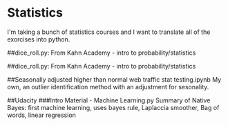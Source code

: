 # Statistics
I'm taking a bunch of statistics courses and I want to translate all of the exorcises into python. 

##dice_roll.py:
From Kahn Academy - intro to probability/statistics

##dice_roll.py:
From Kahn Academy - intro to probability/statistics

##Seasonally adjusted higher than normal web traffic stat testing.ipynb
My own, an outlier identification method with an adjustment for sesonality.


##Udacity
###Intro Material - Machine Learning.py
Summary of Native Bayes:
first machine learning,
uses bayes rule,
Laplaccia smoother,
Bag of words,
linear regression

